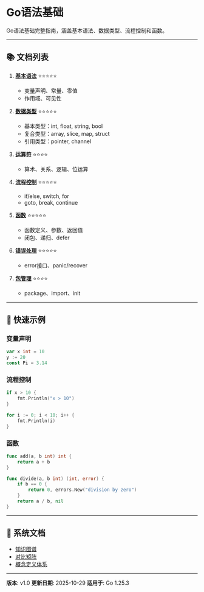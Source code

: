 # Go语法基础

Go语法基础完整指南，涵盖基本语法、数据类型、流程控制和函数。

---

## 📚 文档列表

1. **[基本语法](./01-基本语法.md)** ⭐⭐⭐⭐⭐
   - 变量声明、常量、零值
   - 作用域、可见性

2. **[数据类型](./02-数据类型.md)** ⭐⭐⭐⭐⭐
   - 基本类型：int, float, string, bool
   - 复合类型：array, slice, map, struct
   - 引用类型：pointer, channel

3. **[运算符](./03-运算符.md)** ⭐⭐⭐⭐
   - 算术、关系、逻辑、位运算

4. **[流程控制](./04-流程控制.md)** ⭐⭐⭐⭐⭐
   - if/else, switch, for
   - goto, break, continue

5. **[函数](./05-函数.md)** ⭐⭐⭐⭐⭐
   - 函数定义、参数、返回值
   - 闭包、递归、defer

6. **[错误处理](./06-错误处理.md)** ⭐⭐⭐⭐⭐
   - error接口、panic/recover

7. **[包管理](./07-包管理.md)** ⭐⭐⭐⭐
   - package、import、init

---

## 🚀 快速示例

### 变量声明

```go
var x int = 10
y := 20
const Pi = 3.14
```

### 流程控制

```go
if x > 10 {
    fmt.Println("x > 10")
}

for i := 0; i < 10; i++ {
    fmt.Println(i)
}
```

### 函数

```go
func add(a, b int) int {
    return a + b
}

func divide(a, b int) (int, error) {
    if b == 0 {
        return 0, errors.New("division by zero")
    }
    return a / b, nil
}
```

---

## 📖 系统文档

- [知识图谱](./00-知识图谱.md)
- [对比矩阵](./00-对比矩阵.md)
- [概念定义体系](./00-概念定义体系.md)

---

**版本**: v1.0
**更新日期**: 2025-10-29
**适用于**: Go 1.25.3
